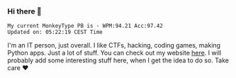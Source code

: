 ### Hi there 👋
<!-- PB START -->
```
My current MonkeyType PB is - WPM:94.21 Acc:97.42
Updated on: 05:22:19 CEST Time
```
<!-- PB END -->
I'm an IT person, just overall. I like CTFs, hacking, coding games, making Python apps. Just a lot of stuff.
You can check out my website [here](https://skill3472.github.io/).
I will probably add some interesting stuff here, when I get the idea to do so. Take care ❤️
